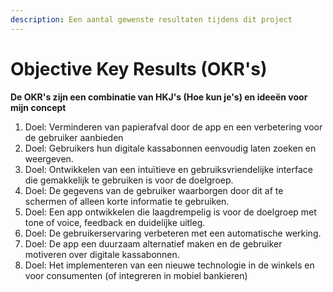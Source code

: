 ```yaml
---
description: Een aantal gewenste resultaten tijdens dit project
---
```


# Objective Key Results (OKR's)

**De OKR's zijn een combinatie van HKJ's (Hoe kun je's) en ideeën voor mijn concept** &#x20;

1. Doel: Verminderen van papierafval door de app en een verbetering voor de gebruiker aanbieden
2. Doel: Gebruikers hun digitale kassabonnen eenvoudig laten zoeken en weergeven.
3. Doel: Ontwikkelen van een intuïtieve en gebruiksvriendelijke interface die gemakkelijk te gebruiken is voor de doelgroep.
4. Doel: De gegevens van de gebruiker waarborgen door dit af te schermen of alleen korte informatie te gebruiken.
5. Doel: Een app ontwikkelen die laagdrempelig is voor de doelgroep met tone of voice, feedback en duidelijke uitleg.
6. Doel: De gebruikerservaring verbeteren met een automatische werking.
7. Doel: De app een duurzaam alternatief maken en de gebruiker motiveren over digitale kassabonnen.
8.  Doel: Het implementeren van een nieuwe technologie in de winkels en voor consumenten (of integreren in mobiel bankieren)

